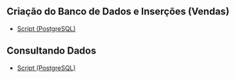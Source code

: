 ## Criação do Banco de Dados e Inserções (Vendas)
- [Script (PostgreSQL)](https://gist.github.com/aasouzaconsult/a7ebb734d963ae00990905a664e3b448)

## Consultando Dados
- [Script (PostgreSQL)](https://gist.github.com/aasouzaconsult/7ef239cbe96899e1bb64a6e2329fff39)
